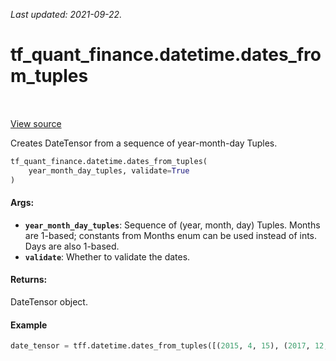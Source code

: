 <!--
This file is generated by a tool. Do not edit directly.
For open-source contributions the docs will be updated automatically.
-->

*Last updated: 2021-09-22.*

<div itemscope itemtype="http://developers.google.com/ReferenceObject">
<meta itemprop="name" content="tf_quant_finance.datetime.dates_from_tuples" />
<meta itemprop="path" content="Stable" />
</div>

# tf_quant_finance.datetime.dates_from_tuples

<!-- Insert buttons and diff -->

<table class="tfo-notebook-buttons tfo-api" align="left">
</table>

<a target="_blank" href="https://github.com/google/tf-quant-finance/blob/master/tf_quant_finance/datetime/date_tensor.py">View source</a>



Creates DateTensor from a sequence of year-month-day Tuples.

```python
tf_quant_finance.datetime.dates_from_tuples(
    year_month_day_tuples, validate=True
)
```



<!-- Placeholder for "Used in" -->


#### Args:


* <b>`year_month_day_tuples`</b>: Sequence of (year, month, day) Tuples. Months are
  1-based; constants from Months enum can be used instead of ints. Days are
  also 1-based.
* <b>`validate`</b>: Whether to validate the dates.


#### Returns:

DateTensor object.


#### Example

```python
date_tensor = tff.datetime.dates_from_tuples([(2015, 4, 15), (2017, 12, 30)])
```